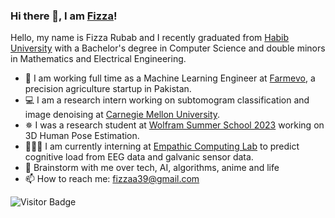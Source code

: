 ### Hi there 👋, I am [Fizza](https://www.linkedin.com/in/fizza-rubab-256bb41b4/)!

Hello, my name is Fizza Rubab and I recently graduated from [Habib University](https://habib.edu.pk/) with a Bachelor's degree in Computer Science and double minors in Mathematics and Electrical Engineering.
- 🌿 I am working full time as a Machine Learning Engineer at [Farmevo](https://farmevo.ai/), a precision agriculture startup in Pakistan.
- 💻 I am a research intern working on subtomogram classification and image denoising at [Carnegie Mellon University](https://www.cmu.edu/).
- ✵ I was a research student at [Wolfram Summer School 2023](https://education.wolfram.com/summer-school) working on 3D Human Pose Estimation.
- 👩🏻‍💻 I am currently interning at [Empathic Computing Lab](http://empathiccomputing.org/) to predict cognitive load from EEG data and galvanic sensor data.
- 💬 Brainstorm with me over tech, AI, algorithms, anime and life 
- 📫 How to reach me: fizzaa39@gmail.com
  
![Visitor Badge](https://visitor-badge.laobi.icu/badge?page_id=Fizza-Rubab.Fizza-Rubab)
